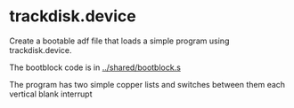 trackdisk.device
================

Create a bootable adf file that loads a simple program using trackdisk.device.

The bootblock code is in [../shared/bootblock.s](../shared/bootblock.s)


The program has two simple copper lists and switches between them each vertical blank interrupt
